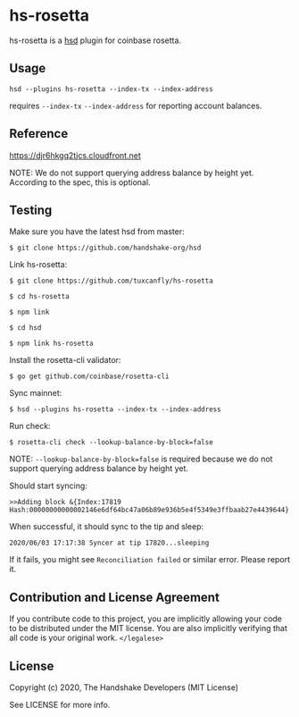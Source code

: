 # hs-rosetta

hs-rosetta is a [hsd][hsd] plugin for coinbase rosetta.

## Usage

    hsd --plugins hs-rosetta --index-tx --index-address

requires `--index-tx` `--index-address` for reporting account balances.

## Reference

https://djr6hkgq2tjcs.cloudfront.net

NOTE: We do not support querying address balance by height yet. According to
the spec, this is optional.

## Testing

Make sure you have the latest hsd from master:

    $ git clone https://github.com/handshake-org/hsd

Link hs-rosetta:

    $ git clone https://github.com/tuxcanfly/hs-rosetta

    $ cd hs-rosetta

    $ npm link

    $ cd hsd

    $ npm link hs-rosetta

Install the rosetta-cli validator:

    $ go get github.com/coinbase/rosetta-cli

Sync mainnet:

    $ hsd --plugins hs-rosetta --index-tx --index-address

Run check:

    $ rosetta-cli check --lookup-balance-by-block=false

NOTE: `--lookup-balance-by-block=false` is required because we do not support
querying address balance by height yet.

Should start syncing:

    >>Adding block &{Index:17819 Hash:00000000000002146e6df64bc47a06b89e936b5e4f5349e3ffbaab27e4439644}

When successful, it should sync to the tip and sleep:

    2020/06/03 17:17:38 Syncer at tip 17820...sleeping

If it fails, you might see `Reconciliation failed` or similar error. Please
report it.

## Contribution and License Agreement

If you contribute code to this project, you are implicitly allowing your code
to be distributed under the MIT license. You are also implicitly verifying that
all code is your original work. `</legalese>`

## License

Copyright (c) 2020, The Handshake Developers (MIT License)

See LICENSE for more info.

[hsd]: https://github.com/handshake-org/hsd
